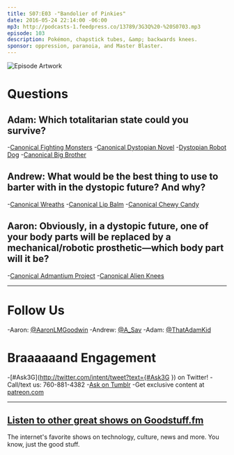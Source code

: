 ```yaml
---
title: S07:E03 -"Bandolier of Pinkies"
date: 2016-05-24 22:14:00 -06:00
mp3: http://podcasts-1.feedpress.co/13789/3G3Q%20-%20S0703.mp3
episode: 103
description: Pokémon, chapstick tubes, &amp; backwards knees.
sponsor: oppression, paranoia, and Master Blaster.
---
```


![Episode Artwork][1]

# Questions

## Adam: Which totalitarian state could you survive?

-[Canonical Fighting Monsters][2]
-[Canonical Dystopian Novel][3]
-[Dystopian Robot Dog][4]
-[Canonical Big Brother][5]

## Andrew: What would be the best thing to use to barter with in the dystopic future? And why?

-[Canonical Wreaths][6]
-[Canonical Lip Balm][7]
-[Canonical Chewy Candy][8]

## Aaron: Obviously, in a dystopic future, one of your body parts will be replaced by a mechanical/robotic prosthetic—which body part will it be?

-[Canonical Admantium Project][9]
-[Canonical Alien Knees][10]

***

# Follow Us
-Aaron: [@AaronLMGoodwin](http://twitter.com/aaronlmgoodwin)
-Andrew: [@A_Sav](http://twitter.com/a_sav)
-Adam: [@ThatAdamKid](http://twitter.com/thatadamkid)

# Braaaaaand Engagement
-[#Ask3G](http://twitter.com/intent/tweet?text={#Ask3G }) on Twitter!
-Call/text us: 760-881-4382
-[Ask on Tumblr](http://3g3q.co/ask)
-Get exclusive content at [patreon.com](http://www.patreon.com/3g3q)

***

## [Listen to other great shows on Goodstuff.fm](http://goodstuff.fm/)
The internet's favorite shows on technology, culture, news and more. You know, just the good stuff.

[1]: http://l.gdwn.co/18WO6.jpg
[2]: http://www.pokemon.com/us/
[3]: https://en.wikipedia.org/wiki/Fahrenheit_451
[4]: https://youtu.be/M8YjvHYbZ9w
[5]: https://en.wikipedia.org/wiki/Nineteen_Eighty-Four
[6]: http://www.victoriangothic.org/the-lost-art-of-sentimental-hairwork/
[7]: http://www.chapstick.com
[8]: https://www.haribo.com/enUS/home.html
[9]: https://en.wikipedia.org/wiki/Weapon_X
[10]: https://www.youtube.com/watch?v=akYf73cUU6U
